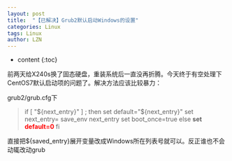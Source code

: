 ```yaml
---
layout: post
title:  "【已解决】Grub2默认启动Windows的设置" 
categories: Linux
tags: Linux
author: LZN
---
```


* content
{:toc}

前两天给X240s换了固态硬盘，重装系统后一直没再折腾。今天终于有空处理下CentOS7默认启动项的问题了。解决方法应该比较暴力：

grub2/grub.cfg下
<blockquote>if [ "${next_entry}" ] ; then
set default="${next_entry}"
set next_entry=
save_env next_entry
set boot_once=true
else
<strong>set <span style="color: #ff0000;">default=0</span></strong>
fi</blockquote>
直接把${saved_entry}展开变量改成Windows所在列表号就可以。反正谁也不会动辄改动grub